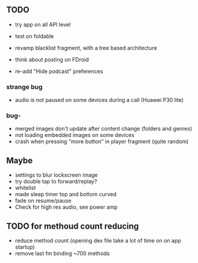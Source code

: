 ## TODO
- try app on all API level
- test on foldable

- revamp blacklist fragment, with a tree based architecture
- think about posting on FDroid
- re-add "Hide podcast" preferences

### strange bug 
- audio is not paused on some devices during a call (Huawei P30 lite)

### bug-
- merged images don't update after content change (folders and genres)
- not loading embedded images on some devices
- crash when pressing "more button" in player fragment (quite random) 


## Maybe
- settings to blur lockscreen image
- try double tap to forward/replay?
- whitelist
- made sleep timer top and bottom curved
- fade on resume/pause
- Check for high res audio, see power amp


## TODO for methoud count reducing
- reduce method count (opening dex file take a lot of time on on app startup)
- remove last fm binding ~700 methods